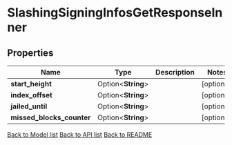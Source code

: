 # SlashingSigningInfosGetResponseInner

## Properties

Name | Type | Description | Notes
------------ | ------------- | ------------- | -------------
**start_height** | Option<**String**> |  | [optional]
**index_offset** | Option<**String**> |  | [optional]
**jailed_until** | Option<**String**> |  | [optional]
**missed_blocks_counter** | Option<**String**> |  | [optional]

[Back to Model list](../README.md#documentation-for-models) [Back to API list](../README.md#documentation-for-api-endpoints) [Back to README](../README.md)


